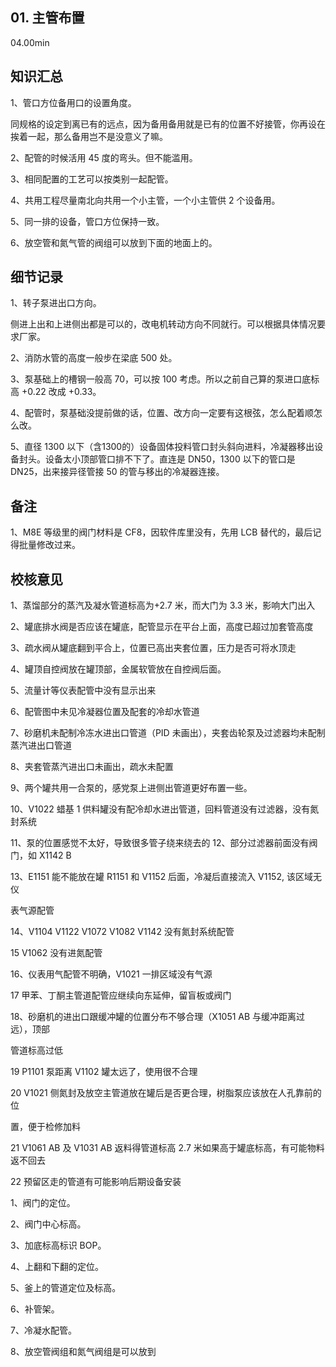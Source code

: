 ## 01. 主管布置

04.00min

## 知识汇总

1、管口方位备用口的设置角度。

同规格的设定到离已有的远点，因为备用备用就是已有的位置不好接管，你再设在挨着一起，那么备用岂不是没意义了嘛。

2、配管的时候活用 45 度的弯头。但不能滥用。

3、相同配置的工艺可以按类别一起配管。

4、共用工程尽量南北向共用一个小主管，一个小主管供 2 个设备用。

5、同一排的设备，管口方位保持一致。

6、放空管和氮气管的阀组可以放到下面的地面上的。

## 细节记录

1、转子泵进出口方向。

侧进上出和上进侧出都是可以的，改电机转动方向不同就行。可以根据具体情况要求厂家。

2、消防水管的高度一般步在梁底 500 处。

3、泵基础上的槽钢一般高 70，可以按 100 考虑。所以之前自己算的泵进口底标高 +0.22 改成 +0.33。

4、配管时，泵基础没提前做的话，位置、改方向一定要有这根弦，怎么配着顺怎么改。

5、直径 1300 以下（含1300的）设备固体投料管口封头斜向进料，冷凝器移出设备封头。设备太小顶部管口排不下了。直连是 DN50，1300 以下的管口是 DN25，出来接异径管接 50 的管与移出的冷凝器连接。

## 备注

1、M8E 等级里的阀门材料是 CF8，因软件库里没有，先用 LCB 替代的，最后记得批量修改过来。

## 校核意见

1、蒸馏部分的蒸汽及凝水管道标高为+2.7 米，而大门为 3.3 米，影响大门出入 

2、罐底排水阀是否应该在罐底，配管显示在平台上面，高度已超过加套管高度 

3、疏水阀从罐底翻到平合上，位置已高出夹套位置，压力是否可将水顶走 

4、罐顶自控阀放在罐顶部，金属软管放在自控阀后面。

5、流量计等仪表配管中没有显示出来

6、配管图中未见冷凝器位置及配套的冷却水管道

7、砂磨机未配制冷冻水进出口管道（PID 未画出），夹套齿轮泵及过滤器均未配制蒸汽进出口管道

8、夹套管蒸汽进出口未画出，疏水未配置

9、两个罐共用一合泵的，感党泵上进侧出管道更好布置一些。

10、V1022 蜡基 1 供料罐没有配冷却水进出管道，回料管道没有过滤器，没有氮封系统

11、泵的位置感觉不太好，导致很多管子绕来绕去的 12、部分过滤器前面没有阀门，如 X1142 B

13、E1151 能不能放在罐 R1151 和 V1152 后面，冷凝后直接流入 V1152, 该区域无仪

表气源配管

14、V1104 V1122 V1072 V1082 V1142 没有氮封系统配管

15 V1062 没有进氮配管

16、仪表用气配管不明确，V1021 一排区域没有气源

17 甲苯、丁酮主管道配管应继续向东延伸，留盲板或阀门

18、砂磨机的进出口跟缓冲罐的位置分布不够合理（X1051 AB 与缓冲距离过远），顶部

管道标高过低

19 P1101 泵距离 V1102 罐太远了，使用很不合理 

20 V1021 侧氮封及放空主管道放在罐后是否更合理，树脂泵应该放在人孔靠前的位

置，便于检修加料 

21 V1061 AB 及 V1031 AB 返料得管道标高 2.7 米如果高于罐底标高，有可能物料返不回去

22 预留区走的管道有可能影响后期设备安装




1、阀门的定位。

2、阀门中心标高。

3、加底标高标识 BOP。

4、上翻和下翻的定位。

5、釜上的管道定位及标高。

6、补管架。

7、冷凝水配管。

8、放空管阀组和氮气阀组是可以放到

